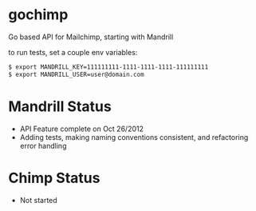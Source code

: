 gochimp
=======

Go based API for Mailchimp, starting with Mandrill

to run tests, set a couple env variables:
```bash
$ export MANDRILL_KEY=111111111-1111-1111-1111-111111111
$ export MANDRILL_USER=user@domain.com
```

Mandrill Status
===============
* API Feature complete on Oct 26/2012
* Adding tests, making naming conventions consistent, and refactoring error handling

Chimp Status
============
* Not started
